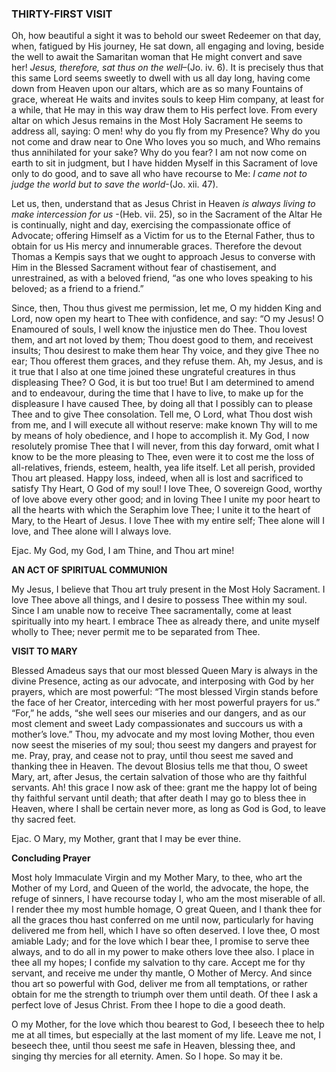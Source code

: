 
### THIRTY-FIRST VISIT

Oh, how beautiful a sight it was to behold our sweet Redeemer on that day, when, fatigued by His journey, He sat down, all engaging and loving, beside the well to await the Samaritan woman that He might convert and save her! _Jesus, therefore, sat thus on the well_–(Jo. iv. 6). It is precisely thus that this same Lord seems sweetly to dwell with us all day long, having come down from Heaven upon our altars, which are as so many Fountains of grace, whereat He waits and invites souls to keep Him company, at least for a while, that He may in this way draw them to His perfect love. From every altar on which Jesus remains in the Most Holy Sacrament He seems to address all, saying: O men! why do you fly from my Presence? Why do you not come and draw near to One Who loves you so much, and Who remains thus annihilated for your sake? Why do you fear? I am not now come on earth to sit in judgment, but I have hidden Myself in this Sacrament of love only to do good, and to save all who have recourse to Me: _I came not to judge the world but to save the world_-(Jo. xii. 47).

Let us, then, understand that as Jesus Christ in Heaven _is always living to make intercession for us_ -(Heb. vii. 25), so in the Sacrament of the Altar He is continually, night and day, exercising the compassionate office of Advocate; offering Himself as a Victim for us to the Eternal Father, thus to obtain for us His mercy and innumerable graces. Therefore the devout Thomas a Kempis says that we ought to approach Jesus to converse with Him in the Blessed Sacrament without fear of chastisement, and unrestrained, as with a beloved friend, “as one who loves speaking to his beloved; as a friend to a friend.”

Since, then, Thou thus givest me permission, let me, O my hidden King and Lord, now open my heart to Thee with confidence, and say: “O my Jesus! O Enamoured of souls, I well know the injustice men do Thee. Thou lovest them, and art not loved by them; Thou doest good to them, and receivest insults; Thou desirest to make them hear Thy voice, and they give Thee no ear; Thou offerest them graces, and they refuse them. Ah, my Jesus, and is it true that I also at one time joined these ungrateful creatures in thus displeasing Thee? O God, it is but too true! But I am determined to amend and to endeavour, during the time that I have to live, to make up for the displeasure I have caused Thee, by doing all that I possibly can to please Thee and to give Thee consolation. Tell me, O Lord, what Thou dost wish from me, and I will execute all without reserve: make known Thy will to me by means of holy obedience, and I hope to accomplish it. My God, I now resolutely promise Thee that I will never, from this day forward, omit what I know to be the more pleasing to Thee, even were it to cost me the loss of all-relatives, friends, esteem, health, yea life itself. Let all perish, provided Thou art pleased. Happy loss, indeed, when all is lost and sacrificed to satisfy Thy Heart, O God of my soul! I love Thee, O sovereign Good, worthy of love above every other good; and in loving Thee I unite my poor heart to all the hearts with which the Seraphim love Thee; I unite it to the heart of Mary, to the Heart of Jesus. I love Thee with my entire self; Thee alone will I love, and Thee alone will I always love.

Ejac. My God, my God, I am Thine, and Thou art mine!

**AN ACT OF SPIRITUAL COMMUNION**

My Jesus, I believe that Thou art truly present in the Most Holy Sacrament. I love Thee above all things, and I desire to possess Thee within my soul. Since I am unable now to receive Thee sacramentally, come at least spiritually into my heart. I embrace Thee as already there, and unite myself wholly to Thee; never permit me to be separated from Thee.

**VISIT TO MARY**

Blessed Amadeus says that our most blessed Queen Mary is always in the divine Presence, acting as our advocate, and interposing with God by her prayers, which are most powerful: “The most blessed Virgin stands before the face of her Creator, interceding with her most powerful prayers for us.” “For,” he adds, “she well sees our miseries and our dangers, and as our most clement and sweet Lady compassionates and succours us with a mother’s love.” Thou, my advocate and my most loving Mother, thou even now seest the miseries of my soul; thou seest my dangers and prayest for me. Pray, pray, and cease not to pray, until thou seest me saved and thanking thee in Heaven. The devout Blosius tells me that thou, O sweet Mary, art, after Jesus, the certain salvation of those who are thy faithful servants. Ah! this grace I now ask of thee: grant me the happy lot of being thy faithful servant until death; that after death I may go to bless thee in Heaven, where I shall be certain never more, as long as God is God, to leave thy sacred feet.

Ejac. O Mary, my Mother, grant that I may be ever thine.

**Concluding Prayer**

Most holy Immaculate Virgin and my Mother Mary, to thee, who art the Mother of my Lord, and Queen of the world, the advocate, the hope, the refuge of sinners, I have recourse today I, who am the most miserable of all. I render thee my most humble homage, O great Queen, and I thank thee for all the graces thou hast conferred on me until now, particularly for having delivered me from hell, which I have so often deserved. I love thee, O most amiable Lady; and for the love which I bear thee, I promise to serve thee always, and to do all in my power to make others love thee also. I place in thee all my hopes; I confide my salvation to thy care. Accept me for thy servant, and receive me under thy mantle, O Mother of Mercy. And since thou art so powerful with God, deliver me from all temptations, or rather obtain for me the strength to triumph over them until death. Of thee I ask a perfect love of Jesus Christ. From thee I hope to die a good death.

O my Mother, for the love which thou bearest to God, I beseech thee to help me at all times, but especially at the last moment of my life. Leave me not, I beseech thee, until thou seest me safe in Heaven, blessing thee, and singing thy mercies for all eternity. Amen. So I hope. So may it be.

